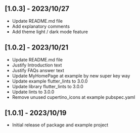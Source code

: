 ## [1.0.3] - 2023/10/27

* Update README.md file
* Add explanatory comments
* Add theme light / dark mode feature


## [1.0.2] - 2023/10/21

* Update README.md file
* Justify Introduction text
* Justify FAQs answer text
* Update MyHomePage at example by new super key way 
* Update example flutter_lints to 3.0.0
* Update library flutter_lints to 3.0.0
* Update lints to 3.0.0
* Remove unused cupertino_icons at example pubspec.yaml

## [1.0.1] - 2023/10/19

* Initial release of package and example project
